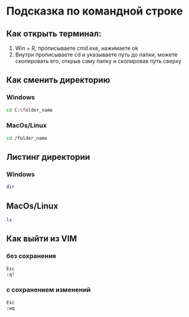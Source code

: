 # Подсказка по командной строке

## Как открыть терминал:

1. Win + R, прописываете cmd.exe, нажимаете ok
2. Внутри прописываете cd и указываете путь до папки, можете скопировать его, открыв саму папку и скопировав путь сверху

## Как сменить директорию
### Windows
```sh
cd C:\folder_name
```

### MacOs/Linux
```sh
cd /folder_name
```

## Листинг директории
### Windows
```sh
dir
```
## MacOs/Linux
```sh
ls
```

## Как выйти из VIM
### без сохранения
```sh
Esc
:q!
```
### с сохранением изменений
```sh
Esc
:wq
```